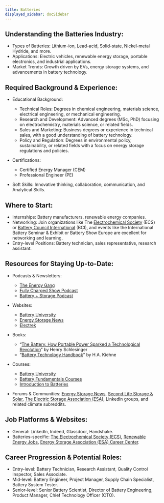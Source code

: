 ```yaml
---
title: Batteries
displayed_sidebar: docSidebar
---
```


## Understanding the Batteries Industry:

- Types of Batteries: Lithium-ion, Lead-acid, Solid-state, Nickel-metal Hydride, and more.
- Applications: Electric vehicles, renewable energy storage, portable electronics, and industrial applications.
- Market Trends: Growth driven by EVs, energy storage systems, and advancements in battery technology.


## Required Background & Experience:

- Educational Background:

  - Technical Roles: Degrees in chemical engineering, materials science, electrical engineering, or mechanical engineering.
  - Research and Development: Advanced degrees (MSc, PhD) focusing on electrochemistry, materials science, or related fields.
  - Sales and Marketing: Business degrees or experience in technical sales, with a good understanding of battery technology.
  - Policy and Regulation: Degrees in environmental policy, sustainability, or related fields with a focus on energy storage regulations and policies.

- Certifications:

  - Certified Energy Manager (CEM)
  - Professional Engineer (PE)

- Soft Skills: Innovative thinking, collaboration, communication, and Analytical Skills.


## Where to Start:

- Internships: Battery manufacturers, renewable energy companies.
- Networking: Join organizations like The [Electrochemical Society](https://www.electrochem.org/) (ECS) or [Battery Council International](https://batterycouncil.org/) (BCI), and events like the International Battery Seminar & Exhibit or Battery Show Europe are excellent for networking and learning.
- Entry-level Positions: Battery technician, sales representative, research assistant.


## Resources for Staying Up-to-Date:

- Podcasts & Newsletters:

  - [The Energy Gang](https://open.spotify.com/show/0GT5BuD33AiPnqOzQE7YAE)
  - [Fully Charged Show Podcast](https://fullycharged.show/podcasts/)
  - [Battery + Storage Podcast](https://podcasts.apple.com/us/podcast/battery-storage-podcast/id1561047978)

- Websites:

  - [Battery University](https://batteryuniversity.com/)
  - [Energy Storage News](https://www.energy-storage.news/)
  - [Electrek](https://electrek.co/)

- Books:

  - “[The Battery: How Portable Power Sparked a Technological Revolution](https://www.amazon.com/Battery-Portable-Sparked-Technological-Revolution/dp/0061442941)” by Henry Schlesinger
  - “[Battery Technology Handbook](https://www.amazon.com/Technology-Handbook-Electrical-Computer-Engineering/dp/0824742494)” by H.A. Kiehne

- Courses:

  - [Battery University](https://batteryuniversity.com/articles)
  - [Battery Fundamentals Courses](https://www.sae.org/learn/professional-development/sae-innoenergy-battery-academy/-battery-fundamentals)
  - [Introduction to Batteries](https://ieeexplore.ieee.org/courses/details/EDP351)

- Forums & Communities: [Energy Storage News](https://www.energy-storage.news/), [Second Life Storage & Solar](https://secondlifestorage.com/index.php), [The Electric Storage Association (ESA)](http://energystorageassociationarchive.org/), LinkedIn groups, and related climate subreddits.


## Job Platforms & Websites:

- General: LinkedIn, Indeed, Glassdoor, Handshake.
- Batteries-specific: [The Electrochemical Society (ECS)](https://jobs.electrochem.org/jobs/), [Renewable Energy Jobs](https://renewableenergyjobs.com/en-GB), [Energy Storage Association (ESA) Career Center](http://energystorageassociationarchive.org/about-esa/esa-careers/).


## Career Progression & Potential Roles:

- Entry-level: Battery Technician, Research Assistant, Quality Control Inspector, Sales Associate.
- Mid-level: Battery Engineer, Project Manager, Supply Chain Specialist, Battery System Tester.
- Senior-level: Senior Battery Scientist, Director of Battery Engineering, Product Manager, Chief Technology Officer (CTO).

